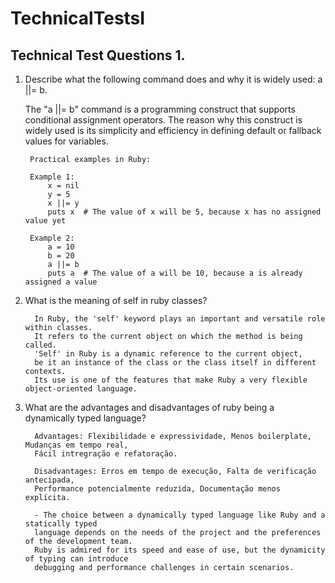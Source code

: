 # TechnicalTestsI

## Technical Test Questions 1.
1. Describe what the following command does and why it is widely used: a ||= b.

   The "a ||= b" command is a programming construct that supports conditional assignment operators. 
   The reason why this construct is widely used is its simplicity and efficiency in defining default or fallback values for variables.

        Practical examples in Ruby:
        
        Example 1:
            x = nil
            y = 5
            x ||= y
            puts x  # The value of x will be 5, because x has no assigned value yet
    
        Example 2:
            a = 10
            b = 20
            a ||= b
            puts a  # The value of a will be 10, because a is already assigned a value

2. What is the meaning of self in ruby classes?

         In Ruby, the 'self' keyword plays an important and versatile role within classes. 
         It refers to the current object on which the method is being called. 
         'Self' in Ruby is a dynamic reference to the current object, 
         be it an instance of the class or the class itself in different contexts. 
         Its use is one of the features that make Ruby a very flexible object-oriented language.

3. What are the advantages and disadvantages of ruby being a dynamically typed language?
 
         Advantages: Flexibilidade e expressividade, Menos boilerplate, Mudanças em tempo real,
         Fácil intregração e refatoração.
         
         Disadvantages: Erros em tempo de execução, Falta de verificação antecipada, 
         Performance potencialmente reduzida, Documentação menos explícita.

         - The choice between a dynamically typed language like Ruby and a statically typed
         language depends on the needs of the project and the preferences of the development team.
         Ruby is admired for its speed and ease of use, but the dynamicity of typing can introduce 
         debugging and performance challenges in certain scenarios.